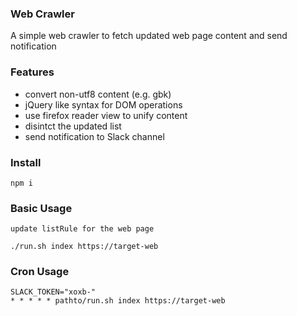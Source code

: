 ### Web Crawler
A simple web crawler to fetch updated web page content and send notification

### Features
- convert non-utf8 content (e.g. gbk)
- jQuery like syntax for DOM operations
- use firefox reader view to unify content
- disintct the updated list
- send notification to Slack channel

### Install
```
npm i
```

### Basic Usage
```
update listRule for the web page

./run.sh index https://target-web
```

### Cron Usage
```
SLACK_TOKEN="xoxb-"
* * * * * pathto/run.sh index https://target-web
```

